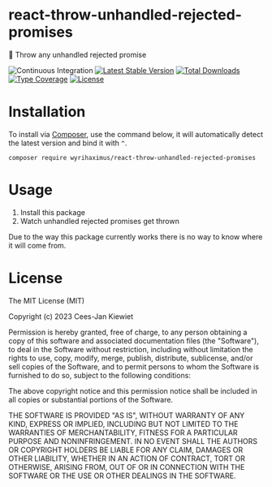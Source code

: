 # react-throw-unhandled-rejected-promises

🤹 Throw any unhandled rejected promise

![Continuous Integration](https://github.com/wyrihaximus/reactphp-throw-unhandled-rejected-promises/workflows/Continuous%20Integration/badge.svg)
[![Latest Stable Version](https://poser.pugx.org/wyrihaximus/react-throw-unhandled-rejected-promises/v/stable.png)](https://packagist.org/packages/wyrihaximus/react-throw-unhandled-rejected-promises)
[![Total Downloads](https://poser.pugx.org/wyrihaximus/react-throw-unhandled-rejected-promises/downloads.png)](https://packagist.org/packages/wyrihaximus/react-throw-unhandled-rejected-promises/stats)
[![Type Coverage](https://shepherd.dev/github/WyriHaximus/reactphp-throw-unhandled-rejected-promises/coverage.svg)](https://shepherd.dev/github/WyriHaximus/reactphp-throw-unhandled-rejected-promises)
[![License](https://poser.pugx.org/wyrihaximus/react-throw-unhandled-rejected-promises/license.png)](https://packagist.org/packages/wyrihaximus/react-throw-unhandled-rejected-promises)

# Installation

To install via [Composer](http://getcomposer.org/), use the command below, it will automatically detect the latest version and bind it with `^`.

```
composer require wyrihaximus/react-throw-unhandled-rejected-promises
```

# Usage

1. Install this package
2. Watch unhandled rejected promises get thrown

Due to the way this package currently works there is no way to know where it will come from.

# License

The MIT License (MIT)

Copyright (c) 2023 Cees-Jan Kiewiet

Permission is hereby granted, free of charge, to any person obtaining a copy
of this software and associated documentation files (the "Software"), to deal
in the Software without restriction, including without limitation the rights
to use, copy, modify, merge, publish, distribute, sublicense, and/or sell
copies of the Software, and to permit persons to whom the Software is
furnished to do so, subject to the following conditions:

The above copyright notice and this permission notice shall be included in all
copies or substantial portions of the Software.

THE SOFTWARE IS PROVIDED "AS IS", WITHOUT WARRANTY OF ANY KIND, EXPRESS OR
IMPLIED, INCLUDING BUT NOT LIMITED TO THE WARRANTIES OF MERCHANTABILITY,
FITNESS FOR A PARTICULAR PURPOSE AND NONINFRINGEMENT. IN NO EVENT SHALL THE
AUTHORS OR COPYRIGHT HOLDERS BE LIABLE FOR ANY CLAIM, DAMAGES OR OTHER
LIABILITY, WHETHER IN AN ACTION OF CONTRACT, TORT OR OTHERWISE, ARISING FROM,
OUT OF OR IN CONNECTION WITH THE SOFTWARE OR THE USE OR OTHER DEALINGS IN THE
SOFTWARE.
